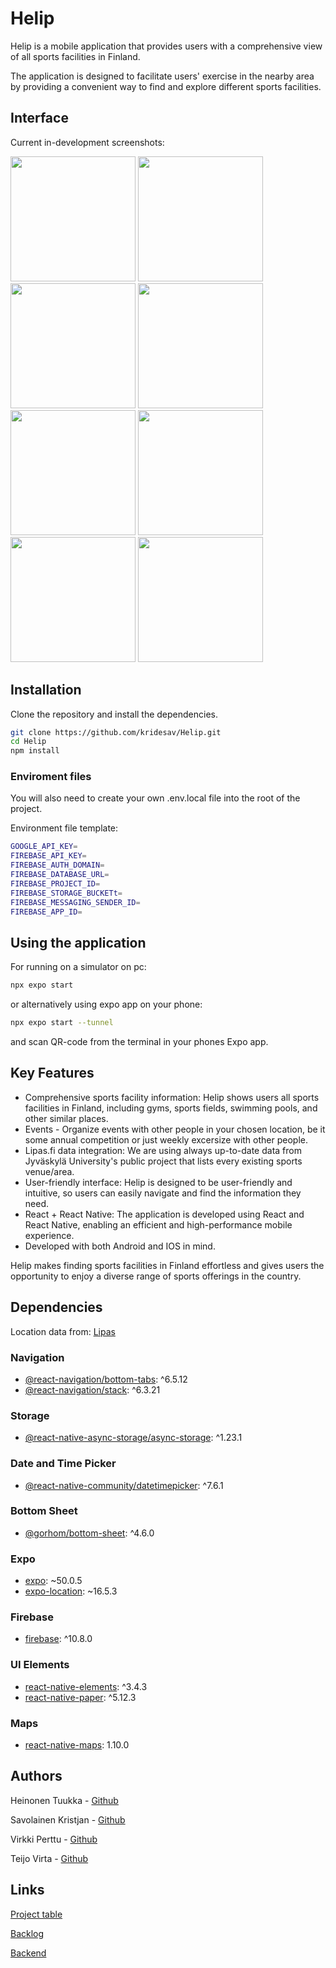 # Helip

Helip is a mobile application that provides users with a comprehensive view of all sports facilities in Finland.

The application is designed to facilitate users' exercise in the nearby area by providing a convenient way to find and explore different sports facilities.

## Interface

Current in-development screenshots:

<p float="left">
  <img src="assets/images/login.png" width="200" />
  <img src="assets/images/profile.png" width="200" />
  <img src="assets/images/map.png" width="200" /> 
  <img src="assets/images/settings.png" width="200" />
  <img src="assets/images/mapevent.png" width="200" /> 
  <img src="assets/images/myevents.png" width="200" />
  <img src="assets/images/event.png" width="200" />
  <img src="assets/images/comments.png" width="200" />
</p>

## Installation

Clone the repository and install the dependencies.

```bash
git clone https://github.com/kridesav/Helip.git
cd Helip
npm install
```

### Enviroment files

You will also need to create your own .env.local file into the root of the project.

Environment file template:

```bash
GOOGLE_API_KEY=
FIREBASE_API_KEY=
FIREBASE_AUTH_DOMAIN=
FIREBASE_DATABASE_URL=
FIREBASE_PROJECT_ID=
FIREBASE_STORAGE_BUCKETt=
FIREBASE_MESSAGING_SENDER_ID=
FIREBASE_APP_ID=
```

## Using the application

For running on a simulator on pc:

```bash
npx expo start
```
or alternatively using expo app on your phone:

```bash
npx expo start --tunnel
```

and scan QR-code from the terminal in your phones Expo app.

## Key Features
- Comprehensive sports facility information: Helip shows users all sports facilities in Finland, including gyms, sports fields, swimming pools, and other similar places.
- Events - Organize events with other people in your chosen location, be it some annual competition or just weekly excersize with other people.
- Lipas.fi data integration: We are using always up-to-date data from Jyväskylä University's public project that lists every existing sports venue/area.
- User-friendly interface: Helip is designed to be user-friendly and intuitive, so users can easily navigate and find the information they need.
- React + React Native: The application is developed using React and React Native, enabling an efficient and high-performance mobile experience.
- Developed with both Android and IOS in mind.

Helip makes finding sports facilities in Finland effortless and gives users the opportunity to enjoy a diverse range of sports offerings in the country.

## Dependencies

Location data from: [Lipas](https://lipas.fi/etusivu)

### Navigation
- [@react-navigation/bottom-tabs](https://www.npmjs.com/package/@react-navigation/bottom-tabs): ^6.5.12
- [@react-navigation/stack](https://www.npmjs.com/package/@react-navigation/stack): ^6.3.21

### Storage
- [@react-native-async-storage/async-storage](https://www.npmjs.com/package/@react-native-async-storage/async-storage): ^1.23.1

### Date and Time Picker
- [@react-native-community/datetimepicker](https://www.npmjs.com/package/@react-native-community/datetimepicker): ^7.6.1

### Bottom Sheet
- [@gorhom/bottom-sheet](https://www.npmjs.com/package/@gorhom/bottom-sheet): ^4.6.0

### Expo
- [expo](https://www.npmjs.com/package/expo): ~50.0.5
- [expo-location](https://www.npmjs.com/package/expo-location): ~16.5.3

### Firebase
- [firebase](https://www.npmjs.com/package/firebase): ^10.8.0

### UI Elements
- [react-native-elements](https://www.npmjs.com/package/react-native-elements): ^3.4.3
- [react-native-paper](https://www.npmjs.com/package/react-native-paper): ^5.12.3

### Maps
- [react-native-maps](https://www.npmjs.com/package/react-native-maps): 1.10.0

## Authors
Heinonen Tuukka - [Github](https://github.com/Tukkis)

Savolainen Kristjan - [Github](https://github.com/kridesav)

Virkki Perttu - [Github](https://github.com/perttuvirkki)

Teijo Virta - [Github](https://github.com/aksiooma)

## Links
[Project table](https://github.com/users/kridesav/projects/1)

[Backlog](https://github.com/users/kridesav/projects/1/views/2) 
 
[Backend](https://github.com/kridesav/Helip_backend)
